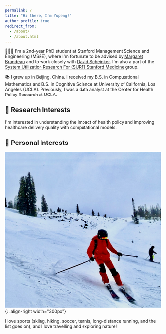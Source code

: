 ```yaml
---
permalink: /
title: "Hi there, I'm Yupeng!"
author_profile: true
redirect_from: 
  - /about/
  - /about.html
---
```


👨🏻‍💻 I'm a 2nd-year PhD student at Stanford Management Science and Engineering (MS&E), where I'm fortunate to be advised by [Margaret Brandeau](https://profiles.stanford.edu/margaret-brandeau?tab=bio) and to work closely with [David Scheinker](https://profiles.stanford.edu/david-scheinker?releaseVersion=10.9.0). I'm also a part of the [System Utilization Research For (SURF) Stanford Medicine](https://surf.stanford.edu) group. 

📚 I grew up in Beijing, China. I received my B.S. in Computational Mathematics and B.S. in Cognitive Science at University of California, Los Angeles (UCLA). Previously, I was a data analyst at the Center for Health Policy Research at UCLA. 

🔬 Research Interests
------
I'm interested in understanding the impact of health policy and improving healthcare delivery quality with computational models. 


🎿 Personal Interests
------
![Ski-photo](/images/home-page.jpg){: .align-right width="300px"}  

I love sports (skiing, hiking, soccer, tennis, long-distance running, and the list goes on), and I love travelling and exploring nature!  

